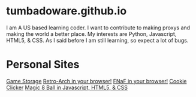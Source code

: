 # tumbadoware.github.io
 I am A US based learning coder. I want to contribute to making proxys and making the world a better place.
My interests are Python, Javascript, HTML5, & CSS. As I said before I am still learning, so expect a lot of bugs.

# Personal Sites
<a href="https://tumbadoware.github.io/Eternals-Sites/">Game Storage</a>
<a href="https://tumbadoware.github.io/webretro/">Retro-Arch in your browser!</a>
<a href="https://tumbadoware.github.io/FNAF-HTML5/">FNaF in your browser!</a>
<a href="https://tumbadoware.github.io/Cookie-Clicker-Source-Code/">Cookie Clicker</a>
<a href="https://tumbadoware.github.io/magic8ball/">Magic 8 Ball in Javascript, HTML5, & CSS</a>
